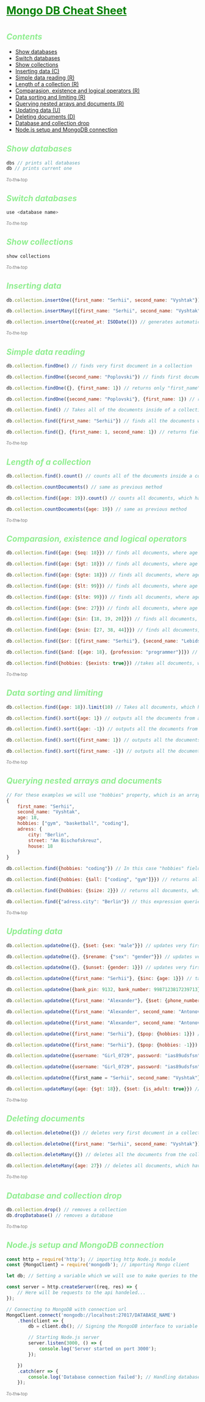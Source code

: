 <h1 id="top" style="font-weight: bold; color: green;
text-decoration: underline;">Mongo DB Cheat Sheet<h1>

<h2 style="font-style: italic; color: lightgreen">Contents</h2>

- <a href="#1">Show databases</a>
- <a href="#2">Switch databases</a>
- <a href="#3">Show collections</a>
- <a href="#4">Inserting data (C)</a>
- <a href="#5">Simple data reading (R)</a>
- <a href="#6">Length of a collection (R)</a>
- <a href="#7">Comparasion, existence and logical operators (R)</a>
- <a href="#8">Data sorting and limiting (R)</a>
- <a href="#9">Querying nested arrays and documents (R)</a>
- <a href="#10">Updating data (U)</a>
- <a href="#11">Deleting documents (D)</a>
- <a href="#12">Database and collection drop</a>
- <a href="#13">Node.js setup and MongoDB connection</a>

<h2 id="1" style="font-style: italic; color: lightgreen">Show databases</h2>

```js
dbs // prints all databases
db // prints current one
```
<a href="#top" style="color: gray;"><sub>To the top</sub></a>

<h2 id="2" style="font-style: italic; color: lightgreen">Switch databases</h2>

```js
use <database name>
```
<a href="#top" style="color: gray;"><sub>To the top</sub></a>

<h2 href="3" style="font-style: italic; color: lightgreen">Show collections</h2>

```js
show collections
```
<a href="#top" style="color: gray;"><sub>To the top</sub></a>

<h2 id="4" style="font-style: italic; color: lightgreen">Inserting data</h2>


```js
db.collection.insertOne({first_name: "Serhii", second_name: "Vyshtak"}) // inserts a single document

db.collection.insertMany([{first_name: "Serhii", second_name: "Vyshtak"}, {first_name: "Alexander", second_name: "Poplovski"}]) // inserts multiple documents

db.collection.insertOne({created_at: ISODate()}) // generates automatically time on which inserted
```
<a href="#top" style="color: gray;"><sub>To the top</sub></a>

<h2 id="5" style="font-style: italic; color: lightgreen">Simple data reading</h2>

```js
db.collection.findOne() // finds very first document in a collection

db.collection.findOne({second_name: "Poplovski"}) // finds first document in a collection which has property "second_name" and it equals to "Poplovski"

db.collection.findOne({}, {first_name: 1}) // returns only "first_name" field from very first document in a collection

db.collection.findOne({second_name: "Poplovski"}, {first_name: 1}) // returns only "first_name" field from first document which has property "second_name" and it equals to "Poplovski"

db.collection.find() // Takes all of the documents inside of a collection and shows first 20 of them. To see next 20, write "it" in th shell. If amount of documents is less than 20, only existing ones will be shown

db.collection.find({first_name: "Serhii"}) // finds all the documents which have prperty "first_name" and the equal to "Serhii"

db.collection.find({}, {first_name: 1, second_name: 1}) // returns fields "first_name" and "second_name" from all the documents in a collection
```
<a href="#top" style="color: gray;"><sub>To the top</sub></a>

<h2 id="6" style="font-style: italic; color: lightgreen">Length of a collection</h2>

```js
db.collection.find().count() // counts all of the documents inside a collection

db.collection.countDocuments() // same as previous method

db.collection.find({age: 19}).count() // counts all documents, which have field "age" and it equals to 19

db.collection.countDocuments({age: 19}) // same as previous method
```
<a href="#top" style="color: gray;"><sub>To the top</sub></a>

<h2 id="7" style="font-style: italic; color: lightgreen">Comparasion, existence and logical operators</h2>

```js
db.collection.find({age: {$eq: 18}}) // finds all documents, where age equals to 18 (is same as {age: 18})

db.collection.find({age: {$gt: 18}}) // finds all documents, where age is greater than 18 (>)

db.collection.find({age: {$gte: 18}}) // finds all documents, where age is greater or equals to 18 (>=)

db.collection.find({age: {$lt: 99}}) // finds all documents, where age is less than 99 (<)

db.collection.find({age: {$lte: 99}}) // finds all documents, where age is less or equals to 99 (<=)

db.collection.find({age: {$ne: 27}}) // finds all documents, where age does not equal to 27 (!=)

db.collection.find({age: {$in: [18, 19, 20]}}) // finds all documents, where age equals one of the items in specified array (18, 19, or 20)

db.collection.find({age: {$nin: [27, 38, 44]}}) // finds all documents, where age does not equal to one of the items in specified array (27, 38 or 44)

db.collection.find({$or: [{first_name: "Serhii"}, {second_name: "Lebidsky"}]}) // grabs all documents, which have either "first_name" = "Serhii", or "second_name" = "Lebidsky"

db.collection.find({$and: [{age: 18}, {profession: "programmer"}]}) // grabs all documents, which have "age" = 18 as well as "profession" = "programmer"

db.collection.find({hobbies: {$exists: true}}) //takes all documents, which have "hobbies" field
```
<a href="#top" style="color: gray;"><sub>To the top</sub></a>

<h2 id="8" style="font-style: italic; color: lightgreen">Data sorting and limiting</h2>

```js
db.collection.find({age: 18}).limit(10) // Takes all documents, which have age = 18 and outputs first 10 of them

db.collection.find().sort({age: 1}) // outputs all the documents from a collection in increasing order (from least to greatest)

db.collection.find().sort({age: -1}) // outputs all the documents from a collection in decreasing order (from greatest to least)

db.collection.find().sort({first_name: 1}) // outputs all the documents from a collection alphabetically (because "first_name" field stores string values)

db.collection.find().sort({first_name: -1}) // outputs all the documents from a collection in reversed alphabetical order
```
<a href="#top" style="color: gray;"><sub>To the top</sub></a>

<h2 id="9" style="font-style: italic; color: lightgreen">Querying nested arrays and documents</h2>

```js
// For these examples we will use "hobbies" property, which is an array, and "adress" property, which is an object(nested document):
{
    first_name: "Serhii",
    second_name: "Vyshtak",
    age: 18,
    hobbies: ["gym", "basketball", "coding"],
    adress: {
        city: "Berlin",
        street: "Am Bischofskreuz",
        house: 18
    }
}

db.collection.find({hobbies: "coding"}) // In this case "hobbies" field must not be exactly equal to "coding". Because "hobbies" is an array, this expression means: hobbies.inlcludes("coding"). It returns all the documents, which match this expression

db.collection.find({hobbies: {$all: ["coding", "gym"]}}) // returns all documents, which have "coding" and "gym" values inside of "hobbies" array

db.collection.find({hobbies: {$size: 2}}) // returns all documents, which have two items in "hobbies" array

db.collection.find({"adress.city": "Berlin"}) // this expression queries nested object "adress" and checks if it's property "city" equals to "Berlin".
```
<a href="#top" style="color: gray;"><sub>To the top</sub></a>

<h2 id="10" style="font-style: italic; color: lightgreen">Updating data</h2>

```js
db.collection.updateOne({}, {$set: {sex: "male"}}) // updates very first document in a collection and sets a new property "sex"

db.collection.updateOne({}, {$rename: {"sex": "gender"}}) // updates very first document in a collection and renames a property "sex" into "gender"

db.collection.updateOne({}, {$unset: {gender: 1}}) // updates very first document in a collection and removes a property "gender"

db.collection.updateOne({first_name: "Serhii"}, {$inc: {age: 1}}) // takes a document with first_name = "Serhii" and increases age by 1 (+1)

db.collection.updateOne({bank_pin: 9132, bank_number: 9987123817239713}, {$inc: {bank_account: -100}}) // takes a document with bank_pin = 9132 and bank_number = 9987123817239713 and increases by -100, namely decreases by 100 (-100)

db.collection.updateOne({first_name: "Alexander"}, {$set: {phone_number: 082349872348}, $currentDate: {last_modified: true}}) // finds a document with first_name = "Alexander", sets a new field "phone_number" and creates one more field "last_modified", which contains date on which updated

db.collection.updateOne({first_name: "Alexander", second_name: "Antonovic"}, {$push: {hobbies: "cycling"}}) // grabs a document, which has first_name = "Alexander" and second_name = "Antonovic", and pushes a new item "cycling" into "hobbies" array

db.collection.updateOne({first_name: "Alexander", second_name: "Antonovic"}, {$pull: {hobbies: "reading"}}) // grabs a document, which has first_name = "Alexander" and second_name = "Antonovic", and removes item "reading" from "hobbies" array

db.collection.updateOne({first_name: "Serhii"}, {$pop: {hobbies: 1}}) // removes last item from "hobbies" array in a document which has first_name = "Serhii"

db.collection.updateOne({first_name: "Serhii"}, {$pop: {hobbies: -1}}) // removes first item from "hobbies" array in a document which has first_name = "Serhii"

db.collection.updateOne({username: "Girl_0729", password: "ias89udsfsn"}, {$push: {products: {$each: ["prada dress XS", "Nike Air Force 1"]}}}) // finds a document with username = "Girl_0729" and password = "ias89udsfsn", and pushes multiple values into "products" array, namely "prada dress XS" and "Nike Air Force 1"

db.collection.updateOne({username: "Girl_0729", password: "ias89udsfsn"}, {$pullAll: {products: ["prada dress XS", "Nike Air Force 1"]}}) // finds a document with username = "Girl_0729" and password = "ias89udsfsn", and removes "prada dress XS" and "Nike Air Force 1" from "products" array

db.collection.updateOne({first_name = "Serhii", second_name: "Vyshtak"}, {$set: {"adress.street": "Hnata Yury", "adress.house": 17}}) // finds a document with first_name = "Serhii" and second_name: "Vyshtak", and changes values "street" and "house" in the nested document called "adress"

db.collection.updateMany({age: {$gt: 18}}, {$set: {is_adult: true}}) // takes all the documents from a collection, which have age greater than 18 and updates "is_adult" property to true
```

<a href="#top" style="color: gray;"><sub>To the top</sub></a>

<h2 id="11" style="font-style: italic; color: lightgreen">Deleting documents</h2>

```js
db.collection.deleteOne({}) // deletes very first document in a collection

db.collection.deleteOne({first_name: "Serhii", second_name: "Vyshtak"}) // deletes a document with first_name = "Serhii" and second_name = "Vyshtak"

db.collection.deleteMany({}) // deletes all the documents from the collection

db.collection.deleteMany({age: 27}) // deletes all documents, which have age = 27
```

<a href="#top" style="color: gray;"><sub>To the top</sub></a>

<h2 id="12" style="font-style: italic; color: lightgreen">Database and collection drop</h2>

```js
db.collection.drop() // removes a collection
db.dropDatabase() // removes a database
```

<a href="#top" style="color: gray;"><sub>To the top</sub></a>

<h2 id="13" style="font-style: italic; color: lightgreen">Node.js setup and MongoDB connection</h2>

```js
const http = require('http'); // importing http Node.js module
const {MongoClient} = require('mongodb'); // importing Mongo client

let db; // Setting a variable which we will use to make queries to the database

const server = http.createServer((req, res) => {
    // Here will be requests to the api handeled...
});

// Connecting to MongoDB with connection url
MongoClient.connect('mongodb://localhost:27017/DATABASE_NAME')
    .then(client => {
        db = client.db(); // Signing the MongoDB interface to variable defined above

        // Starting Node.js server
        server.listen(3000, () => {
            console.log('Server started on port 3000');
        });

    })
    .catch(err => {
        console.log('Database connection failed'); // Handling database connection error
    });
```

<a href="#top" style="color: gray;"><sub>To the top</sub></a>